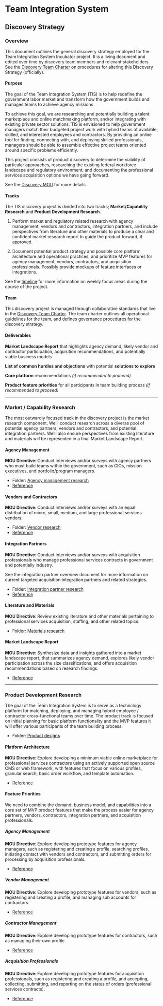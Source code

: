 # Team Integration System
## Discovery Strategy


### Overview

This document outlines the general discovery strategy employed for the Team Integration System Incubator project.  It is a living document and edited over time by discovery team members and relevant stakeholders.  See the [Discovery Team Charter](https://github.com/18F/tis-discovery/blob/master/management/charter.md) on procedures for altering this Discovery Strategy (officially).

#### Purpose

The goal of the Team Integration System (TIS) is to help redefine the government labor market and transform how the government builds and manages teams to achieve agency missions.

To achieve this goal, we are researching and potentially building a talent marketplace and online matchmaking platform, and/or integrating with existing private sector solutions. TIS is envisioned to help government managers match their budgeted project work with hybrid teams of available, skilled, and interested employees and contractors. By providing an online tool for finding, connecting with, and deploying skilled professionals, managers should be able to assemble effective project teams oriented around specific problems efficiently.

This project consists of product discovery to determine the viability of particular approaches, researching the existing federal workforce landscape and regulatory environment, and documenting the professional services acquisition options we have going forward.

See the [Discovery MOU](https://drive.google.com/file/d/0BwxvcCvwvTB3QUZXSTZyNzdDNkE/view) for more details.

#### Tracks

The TIS discovery project is divided into two tracks; **Market/Capability Research** and **Product Development Research**.

1. Perform market and regulatory related research with agency management, vendors and contractors, integration partners, and include perspectives from literature and other materials to produce a clear and confident market research report to guide the product forward, if approved.

2. Document potential product strategy and possible core platform architecture and operational practices, and prioritize MVP features for agency management, vendors, contractors, and acquisition professionals.  Possibly provide mockups of feature interfaces or integrations.

See the [timeline](https://github.com/18F/tis-discovery/blob/master/management/timeline.md) for more information on weekly focus areas during the course of the project.

#### Team

This discovery project is managed through collaborative standards that live in the [Discovery Team Charter](https://github.com/18F/tis-discovery/blob/master/management/charter.md).  The team charter outlines all operational guidelines for [the team](https://github.com/18F/tis-discovery/blob/master/management/team.md), and defines governance procedures for the discovery strategy.

#### Deliverables

**Market Landscape Report** that highlights agency demand, likely vendor and contractor participation, acquisition recommendations, and potentially viable business models

**List of common hurdles and objections** with potential **solutions to explore**

**Core platform** recommendations _(if recommended to proceed)_

**Product feature priorities** for all participants in team building process _(if recommended to proceed)_


------
### Market / Capability Research

The most outwardly focused track in the discovery project is the market research component.  We’ll conduct research across a diverse pool of potential agency partners, vendors and contractors, and potential integration partners.  We’ll also ensure perspectives from existing literature and materials will be represented in a final Market Landscape Report.

#### Agency Management

**MOU Directive**: Conduct interviews and/or surveys with agency partners who must build teams within the government, such as CIOs, mission executives, and portfolio/program managers.

* Folder: [Agency management research](https://drive.google.com/drive/folders/0B7HrEbLy1aMQRzRObFhibzdRcmc)
* [Reference](https://github.com/18F/tis-discovery/blob/master/research/agency-management.md)

#### Vendors and Contractors

**MOU Directive**: Conduct interviews and/or surveys with an equal distribution of micro, small, medium, and large professional services vendors.

* Folder: [Vendor research](https://drive.google.com/drive/folders/0B7HrEbLy1aMQZHdXcEFnMF8wUUk)
* [Reference](https://github.com/18F/tis-discovery/blob/master/research/vendors.md)

#### Integration Partners

**MOU Directive**: Conduct interviews and/or surveys with acquisition professionals who manage professional services contracts in government and potentially industry.

See the integration partner overview document for more information on current targeted acquisition integration partners and related strategies.

* Folder: [Integration partner research](https://drive.google.com/drive/folders/0B7HrEbLy1aMQTjVUUVlLMVRYVlU)
* [Reference](https://github.com/18F/tis-discovery/blob/master/research/integration-partners.md)

#### Literature and Materials

**MOU Directive**: Review existing literature and other materials pertaining to professional services acquisition, staffing, and other related topics.

* Folder: [Materials research](https://github.com/18F/tis-discovery/tree/master/research/materials)

#### Market Landscape Report

**MOU Directive**: Synthesize data and insights gathered into a market landscape report, that summarizes agency demand, explores likely vendor participation across the size classifications, and offers acquisition recommendations based on research findings.

* [Reference](https://github.com/18F/tis-discovery/blob/master/research/report.md)


------
### Product Development Research

The goal of the Team Integration System is to serve as a technology platform for matching, deploying, and managing hybrid employee / contractor cross-functional teams over time.  The product track is focused on initial planning for basic platform functionality and the MVP features it will offer various participants of the team building process.

* Folder: [Product designs](https://github.com/18F/tis-discovery/blob/master/product/design)

#### Platform Architecture

**MOU Directive**: Explore developing a minimum viable online marketplace for professional services contractors using an actively supported open source CMS or web framework, with features that focus on various profiles, granular search, basic order workflow, and template automation.

* [Reference](https://github.com/18F/tis-discovery/blob/master/product/platform.md)

#### Feature Priorities

We need to combine the demand, business model, and capabilities into a core set of MVP product features that make the process easier for agency partners, vendors, contractors, integration partners, and acquisition professionals.

##### Agency Management

**MOU Directive**: Explore developing prototype features for agency managers, such as registering and creating a profile, searching profiles, initiating contact with vendors and contractors, and submitting orders for processing by acquisition professionals.

* [Reference](https://github.com/18F/tis-discovery/blob/master/product/agency-management.md)

##### Vendor Management

**MOU Directive**: Explore developing prototype features for vendors, such as registering and creating a profile, and managing sub accounts for contractors.

* [Reference](https://github.com/18F/tis-discovery/blob/master/product/vendors.md)

##### Contractor Management

**MOU Directive**: Explore developing prototype features for contractors, such as managing their own profile.

* [Reference](https://github.com/18F/tis-discovery/blob/master/product/contractors.md)

##### Acquisition Professionals

**MOU Directive**: Explore developing prototype features for acquisition professionals, such as registering and creating a profile, and accepting, collecting, submitting, and reporting on the status of orders (professional services contracts).

* [Reference](https://github.com/18F/tis-discovery/blob/master/product/acquisition-professionals.md)
